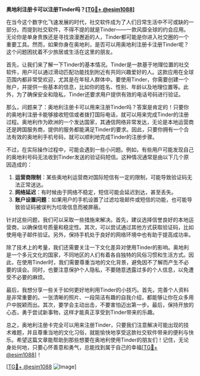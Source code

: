 **奥地利注册卡可以注册Tinder吗？[[TG💪+ @esim1088](https://t.me/s/esim1088)]**

在当今这个数字化飞速发展的时代，社交软件成为了人们日常生活中不可或缺的一部分。而提到社交软件，不得不提的就是Tinder——一款风靡全球的约会应用。无论你是单身贵族还是寻找浪漫邂逅的人，Tinder都可能是你进入社交圈的一个重要工具。然而，如果你身在奥地利，是否可以用奥地利注册卡注册Tinder呢？这个问题困扰着不少旅居或生活在这里的朋友。

首先，让我们来了解一下Tinder的基本情况。Tinder是一款基于地理位置的社交软件，用户可以通过滑动匹配功能找到附近有共同兴趣爱好的人。这款应用在全球范围内都非常受欢迎，尤其是在年轻人群体中。要使用Tinder，你需要创建一个账户，并提供一些基本的信息，比如你的姓名、性别、年龄以及地理位置等。此外，为了确保安全和隐私，Tinder还要求用户提供有效的电话号码进行验证。

那么，问题来了：奥地利注册卡可以用来注册Tinder吗？答案是肯定的！只要你的奥地利注册卡能够接收短信或者拨打国际电话，就可以用来完成Tinder的注册过程。奥地利作为欧洲的一个发达国家，其通信网络非常发达，无论是本地运营商还是跨国服务商，提供的服务都能满足Tinder的要求。因此，只要你拥有一个合法有效的奥地利手机号码，就可以顺利地完成Tinder的注册步骤。

不过，在实际操作过程中，可能会遇到一些小问题。例如，有些用户可能发现自己的奥地利号码无法收到Tinder发送的验证码短信。这种情况通常是由以下几个原因造成的：

1. **运营商限制**：某些奥地利运营商对国际短信有一定的限制，可能导致验证码无法正常送达。
2. **网络延迟**：有时候由于网络不稳定，短信可能会延迟到达，甚至丢失。
3. **账户设置问题**：如果用户的手机设置了过滤垃圾邮件或短信的功能，也可能导致验证码被误判为垃圾信息而被屏蔽。

针对这些问题，我们可以采取一些措施来解决。首先，建议选择信誉良好的本地运营商，以确保信号质量和稳定性。其次，可以尝试通过其他方式获取验证码，比如使用电子邮件验证。另外，保持手机处于良好的网络环境中也有助于提高成功率。

除了技术上的考量，我们还需要关注一下文化差异对使用Tinder的影响。奥地利是一个多元文化的国家，不同地区的人们有着各自独特的风俗习惯和生活方式。因此，在使用Tinder时，我们需要尊重当地的文化背景，避免因不了解而产生不必要的误会。同时，也要注意保护个人隐私，不要随意透露过多的个人信息，以免遭受不必要的麻烦。

最后，我想分享一些关于如何更好地利用Tinder的小技巧。首先，完善个人资料是非常重要的。一张清晰的照片、一段简洁有趣的自我介绍，都能够让你在众多用户中脱颖而出。其次，要学会主动出击，不要害怕迈出第一步。最后，保持开放的心态，勇于尝试新事物，这样才能真正享受到Tinder带来的乐趣。

总之，奥地利注册卡完全可以用来注册Tinder，只要我们注意解决可能出现的技术难题，并且尊重当地的文化习俗，就能愉快地享受这款社交软件带来的便利与快乐。希望这篇文章能帮助到那些想要在奥地利使用Tinder的朋友们！记住，无论身处何地，只要心怀善意和勇气，总能找到属于自己的幸福[[TG💪+ @esim1088](https://t.me/s/esim1088)]！

[[TG💪+ @esim1088](https://t.me/s/esim1088) ![Image](https://i.postimg.cc/4NQfJmqS/Snipaste-2025-05-13-00-14-12.png)]